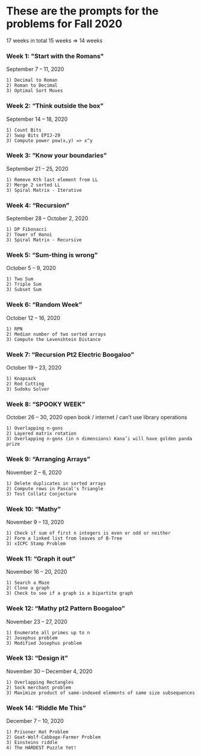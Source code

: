 # These are the prompts for the problems for Fall 2020
17 weeks in total
15 weeks => 14 weeks


### Week 1: "Start with the Romans"
September 7 – 11, 2020
```
1) Decimal to Roman
2) Roman to Decimal
3) Optimal Sort Moves
```

### Week 2: “Think outside the box"
September 14 – 18, 2020
```
1) Count Bits
2) Swap Bits EPIJ-29
3) Compute power pow(x,y) => x^y
```

### Week 3: ”Know your boundaries”
September 21 – 25, 2020
```
1) Remove Kth last element from LL
2) Merge 2 sorted LL
3) Spiral Matrix - Iterative
```

### Week 4: “Recursion”
September 28 – October 2, 2020
```
1) DP Fibonacci
2) Tower of Hanoi
3) Spiral Matrix - Recursive
```

### Week 5: “Sum-thing is wrong”
October 5 – 9, 2020
```
1) Two Sum
2) Triple Sum
3) Subset Sum
```

### Week 6: “Random Week”
October 12 – 16, 2020
```
1) RPN
2) Median number of two sorted arrays
3) Compute the Levenshtein Distance
```

### Week 7: “Recursion Pt2 Electric Boogaloo”
October 19 – 23, 2020
```
1) Knapsack
2) Rod Cutting
3) Sudoku Solver
```

### Week 8: “SPOOKY WEEK”
October 26 – 30, 2020
open book / internet / can’t use library operations
```
1) Overlapping n-gons
2) Layered matrix rotation
3) Overlapping n-gons (in n dimensions) Kana’i will have golden panda prize
```

### Week 9: “Arranging Arrays”
November 2 – 6, 2020
```
1) Delete duplicates in sorted arrays
2) Compute rows in Pascal's Triangle
3) Test Collatz Conjecture
```

### Week 10: “Mathy”
November 9 – 13, 2020
```
1) Check if sum of first n integers is even or odd or neither
2) Form a linked list from leaves of B-Tree
3) xICPC Stamp Problem
```

### Week 11: “Graph it out”
November 16 – 20, 2020
```
1) Search a Maze
2) Clone a graph
3) Check to see if a graph is a bipartite graph
```

### Week 12: “Mathy pt2 Pattern Boogaloo”
November 23 – 27, 2020
```
1) Enumerate all primes up to n
2) Josephus problem
3) Modified Josephus problem
```

### Week 13: “Design it”
November 30 – December 4, 2020
```
1) Overlapping Rectangles
2) Sock merchant problem
3) Maximize product of same-indexed elements of same size subsequences
```

### Week 14: “Riddle Me This”
December 7 – 10, 2020
```
1) Prisoner Hat Problem
2) Goat-Wolf-Cabbage-Farmer Problem
3) Einsteins riddle
4) The HARDEST Puzzle Yet!
```
